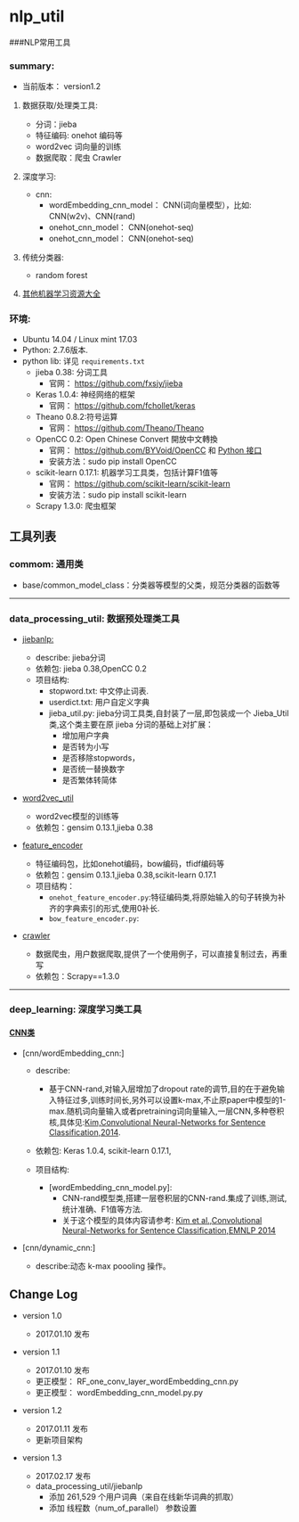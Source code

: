 # nlp_util
###NLP常用工具


### summary:
- 当前版本： version1.2
1. 数据获取/处理类工具:
    - 分词：jieba
    - 特征编码: onehot 编码等
    - word2vec 词向量的训练
    - 数据爬取：爬虫 Crawler
    
2. 深度学习:
    - cnn:
        - wordEmbedding_cnn_model： CNN(词向量模型），比如: CNN(w2v)、CNN(rand)
        - onehot_cnn_model： CNN(onehot-seq)
        - onehot_cnn_model： CNN(onehot-seq)
3. 传统分类器:
    - random forest
    
4. [其他机器学习资源大全](https://raw.githubusercontent.com/JDwangmo/nlp_util/master/resource/国外程序员整理的机器学习资源大全.pdf)

### 环境:
- Ubuntu 14.04 / Linux mint 17.03
- Python: 2.7.6版本.
- python lib: 详见 `requirements.txt`
    - jieba 0.38: 分词工具
        - 官网： https://github.com/fxsjy/jieba
    - Keras 1.0.4: 神经网络的框架
        - 官网： https://github.com/fchollet/keras
    - Theano 0.8.2:符号运算
        - 官网： https://github.com/Theano/Theano
    - OpenCC 0.2: Open Chinese Convert 開放中文轉換
        - 官网： https://github.com/BYVoid/OpenCC 和 [Python 接口](https://github.com/lepture/opencc-python)
        - 安装方法：sudo pip install OpenCC
    - scikit-learn 0.17.1: 机器学习工具类，包括计算F1值等
        - 官网： https://github.com/scikit-learn/scikit-learn
        - 安装方法：sudo pip install scikit-learn
    - Scrapy 1.3.0: 爬虫框架

## 工具列表

### commom: 通用类
- base/common_model_class：分类器等模型的父类，规范分类器的函数等

---------------


### data_processing_util: 数据预处理类工具

- [jiebanlp:](https://github.com/JDwangmo/nlp_util/tree/master/data_processing_util/jiebanlp)
    - describe: jieba分词
    - 依赖包: jieba 0.38,OpenCC 0.2
    - 项目结构:
        - stopword.txt: 中文停止词表.
        - userdict.txt: 用户自定义字典
        - jieba_util.py: jieba分词工具类,自封装了一层,即包装成一个 Jieba_Util类,这个类主要在原 jieba 分词的基础上对扩展：
            - 增加用户字典
            - 是否转为小写
            - 是否移除stopwords，
            - 是否统一替换数字 
            - 是否繁体转简体
            
- [word2vec_util](https://github.com/JDwangmo/nlp_util/tree/master/data_processing_util/word2vec_util)      
    - word2vec模型的训练等
    - 依赖包：gensim 0.13.1,jieba 0.38
    
- [feature_encoder](https://github.com/JDwangmo/nlp_util/tree/master/data_processing_util/feature_encoder)      
    - 特征编码包，比如onehot编码，bow编码，tfidf编码等
    - 依赖包：gensim 0.13.1,jieba 0.38,scikit-learn 0.17.1
    - 项目结构：
        - `onehot_feature_encoder.py`:特征编码类,将原始输入的句子转换为补齐的字典索引的形式,使用0补长.
        - `bow_feature_encoder.py`:
    
- [crawler](https://github.com/JDwangmo/nlp_util/tree/master/data_processing_util/crawler)
    - 数据爬虫，用户数据爬取,提供了一个使用例子，可以直接复制过去，再重写
    - 依赖包：Scrapy==1.3.0

---------------
### deep_learning: 深度学习类工具

#### [CNN类](https://github.com/JDwangmo/nlp_util/tree/master/deep_learning/cnn/)
- [cnn/wordEmbedding_cnn:]
    - describe: 
        - 基于CNN-rand,对输入层增加了dropout rate的调节,目的在于避免输入特征过多,训练时间长,另外可以设置k-max,不止原paper中模型的1-max.随机词向量输入或者pretraining词向量输入,一层CNN,多种卷积核,具体见:[Kim,Convolutional Neural-Networks for Sentence Classification,2014](https://github.com/JDwangmo/coprocessor#2convolutional-neural-networks-for-sentence-classification).
    
    - 依赖包: Keras 1.0.4, scikit-learn 0.17.1,
    - 项目结构:
        - [wordEmbedding_cnn_model.py]:
            - CNN-rand模型类,搭建一层卷积层的CNN-rand.集成了训练,测试,统计准确、F1值等方法.
            - 关于这个模型的具体内容请参考: [Kim et al.,Convolutional Neural-Networks for Sentence Classification,EMNLP 2014](https://github.com/JDwangmo/coprocessor#2convolutional-neural-networks-for-sentence-classification)
    
- [cnn/dynamic_cnn:]
    - describe:动态 k-max poooling 操作。


## Change Log
- version 1.0   
    - 2017.01.10 发布
    
- version 1.1  
    - 2017.01.10 发布
    - 更正模型： RF_one_conv_layer_wordEmbedding_cnn.py
    - 更正模型： wordEmbedding_cnn_model.py.py
    
- version 1.2  
    - 2017.01.11 发布
    - 更新项目架构  
      
- version 1.3  
    - 2017.02.17 发布
    - data_processing_util/jiebanlp 
        - 添加 261,529 个用户词典（来自在线新华词典的抓取）
        - 添加 线程数（num_of_parallel） 参数设置 
